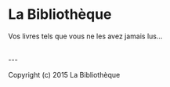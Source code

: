# La Bibliothèque

Vos livres tels que vous ne les avez jamais lus…

[homepage]: http://www.la-bibliotheque.fr

<br>
---

Copyright (c) 2015 La Bibliothèque 


